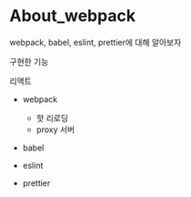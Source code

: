 # About_webpack

webpack, babel, eslint, prettier에 대해 알아보자

구현한 기능

리액트

- webpack

  - 핫 리로딩
  - proxy 서버

- babel

- eslint

- prettier
